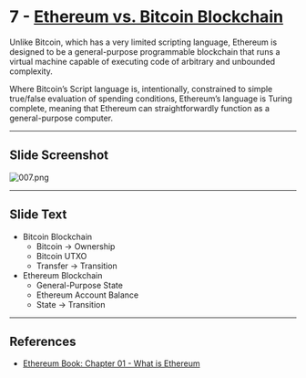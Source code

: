 # 7 - [Ethereum vs. Bitcoin Blockchain](Ethereum%20vs.%20Bitcoin%20Blockchain.md)

Unlike Bitcoin, which has a very limited scripting language, Ethereum is designed to be a general-purpose programmable blockchain that runs a virtual machine capable of executing code of arbitrary and unbounded complexity. 

Where Bitcoin’s Script language is, intentionally, constrained to simple true/false evaluation of spending conditions, Ethereum’s language is Turing complete, meaning that Ethereum can straightforwardly function as a general-purpose computer.

___
## Slide Screenshot
![007.png](../../images/1.%20Ethereum%20101/007.png)
___
## Slide Text
- Bitcoin Blockchain
	- Bitcoin -> Ownership
	- Bitcoin UTXO
	- Transfer -> Transition
- Ethereum Blockchain
	- General-Purpose State
	- Ethereum Account Balance
	- State -> Transition

___
## References
- [Ethereum Book: Chapter 01 - What is Ethereum](https://github.com/ethereumbook/ethereumbook/blob/develop/01what-is.asciidoc)
